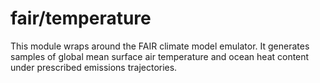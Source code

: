 # fair/temperature

This module wraps around the FAIR climate model emulator. It generates samples of global mean surface air temperature and ocean heat content under prescribed emissions trajectories.
